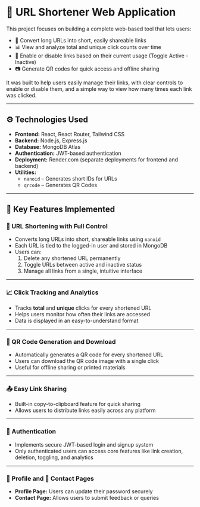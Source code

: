 # 🔗 URL Shortener Web Application

This project focuses on building a complete web-based tool that lets users:

- 🔁 Convert long URLs into short, easily shareable links  
- 📊 View and analyze total and unique click counts over time  
- 🔄 Enable or disable links based on their current usage (Toggle Active - Inactive)  
- 📷 Generate QR codes for quick access and offline sharing  

It was built to help users easily manage their links, with clear controls to enable or disable them, and a simple way to view how many times each link was clicked.

---

## ⚙️ Technologies Used

- **Frontend:** React, React Router, Tailwind CSS  
- **Backend:** Node.js, Express.js  
- **Database:** MongoDB Atlas  
- **Authentication:** JWT-based authentication  
- **Deployment:** Render.com (separate deployments for frontend and backend)  
- **Utilities:**  
  - `nanoid` – Generates short IDs for URLs  
  - `qrcode` – Generates QR Codes  

---

## 🌟 Key Features Implemented

### 🔗 URL Shortening with Full Control

- Converts long URLs into short, shareable links using `nanoid`  
- Each URL is tied to the logged-in user and stored in MongoDB  
- Users can:  
  1. Delete any shortened URL permanently  
  2. Toggle URLs between active and inactive status  
  3. Manage all links from a single, intuitive interface  

---

### 📈 Click Tracking and Analytics

- Tracks **total** and **unique** clicks for every shortened URL  
- Helps users monitor how often their links are accessed  
- Data is displayed in an easy-to-understand format  

---

### 📱 QR Code Generation and Download

- Automatically generates a QR code for every shortened URL  
- Users can download the QR code image with a single click  
- Useful for offline sharing or printed materials  

---

### 📤 Easy Link Sharing

- Built-in copy-to-clipboard feature for quick sharing  
- Allows users to distribute links easily across any platform  

---

### 🔐 Authentication

- Implements secure JWT-based login and signup system  
- Only authenticated users can access core features like link creation, deletion, toggling, and analytics  

---

### 👤 Profile and 📩 Contact Pages

- **Profile Page:** Users can update their password securely  
- **Contact Page:** Allows users to submit feedback or queries  

